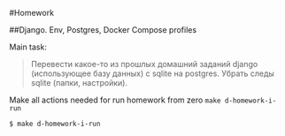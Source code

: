 #Homework

##Django. Env, Postgres, Docker Compose profiles

Main task:
>Перевести какое-то из прошлых домашний заданий django (использующее базу данных) с sqlite на postgres. Убрать следы sqlite (папки, настройки).



Make all actions needed for run homework from zero `make d-homework-i-run`

```
$ make d-homework-i-run
```



